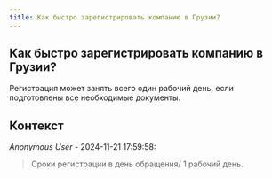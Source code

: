 ```yaml
---
title: Как быстро зарегистрировать компанию в Грузии?
---
```


## Как быстро зарегистрировать компанию в Грузии?

Регистрация может занять всего один рабочий день, если подготовлены все необходимые документы.

## Контекст

_Anonymous User_ - 2024-11-21 17:59:58:

> Сроки регистрации в день обращения/ 1 рабочий день.
